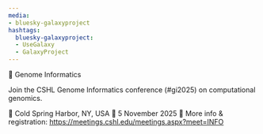 ```yaml
---
media:
- bluesky-galaxyproject
hashtags:
  bluesky-galaxyproject:
  - UseGalaxy
  - GalaxyProject
---
```

📣 Genome Informatics

Join the CSHL Genome Informatics conference (#gi2025) on computational genomics.

📍 Cold Spring Harbor, NY, USA
📅 5 November 2025
🔗 More info & registration: https://meetings.cshl.edu/meetings.aspx?meet=INFO
